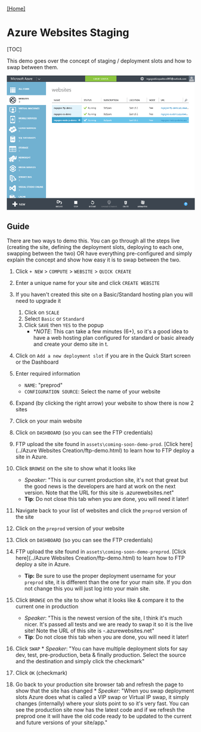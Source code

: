 [[Home]](../../README.html)

# Azure Websites Staging

[TOC]

This demo goes over the concept of staging / deployment slots and how to swap between them.

![Azure Websites Staging](assets/azure-websites-staging.gif)

## Guide

There are two ways to demo this. You can go through all the steps live (creating the site, defining the deployment slots, deploying to each one, swapping between the two) OR have everything pre-configured and simply explain the concept and show how easy it is to swap between the two.

1. Click `+ NEW` > `COMPUTE` > `WEBSITE` > `QUICK CREATE`
1. Enter a unique name for your site and click `CREATE WEBSITE`
1. If you haven't created this site on a Basic/Standard hosting plan you will need to upgrade it
	1. Click on `SCALE`
	1. Select `Basic` or `Standard`
	1. Click `SAVE` then `YES` to the popup
		* **NOTE*: This can take a few minutes (6+), so it's a good idea to have a web hosting plan configured for standard or basic already and create your demo site in t.
1. Click on `Add a new deployment slot` if you are in the Quick Start screen or the Dashboard
1. Enter required information
	* `NAME`: "preprod"
	* `CONFIGURATION SOURCE`: Select the name of your website
1. Expand (by clicking the right arrow) your website to show there is now 2 sites
1. Click on your main website
1. Click on `DASHBOARD` (so you can see the FTP credentials)
1. FTP upload the site found in `assets\coming-soon-demo-prod`. [Click here](../Azure Websites Creation/ftp-demo.html) to learn how to FTP deploy a site in Azure.
1. Click `BROWSE` on the site to show what it looks like
	* *Speaker*: "This is our current production site, it's not that great but the good news is the developers are hard at work on the next version. Note that the URL for this site is <your site name>.azurewebsites.net"
	* **Tip**: Do not close this tab when you are done, you will need it later!

1. Navigate back to your list of websites and click the `preprod` version of the site
1. Click on the `preprod` version of your website
1. Click on `DASHBOARD` (so you can see the FTP credentials)
1. FTP upload the site found in `assets\coming-soon-demo-preprod`. [Click here](../Azure Websites Creation/ftp-demo.html) to learn how to FTP deploy a site in Azure.
	* **Tip:** Be sure to use the proper deployment username for your `preprod` site, it is different than the one for your main site. If you don not change this you will just log into your main site.
1. Click `BROWSE` on the site to show what it looks like & compare it to the current one in production
	* *Speaker*: "This is the newest version of the site, I think it's much nicer. It's passed all tests and we are ready to swap it so it is the live site! Note the URL of this site is <your site name>-<deployment slot>.azurewebsites.net"
	* **Tip**: Do not close this tab when you are done, you will need it later!
1. Click `SWAP`
		* *Speaker*: "You can have multiple deployment slots for say dev, test, pre-production, beta & finally production. Select the source and the destination and simply click the checkmark"
1. Click `OK` (checkmark)
1. Go back to your production site browser tab and refresh the page to show that the site has changed
		* *Speaker*: "When you swap deployment slots Azure does what is called a VIP swap or Virtual IP swap, it simply changes (internally) where your slots point to so it's very fast. You can see the production site now has the latest code and if we refresh the preprod one it will have the old code ready to be updated to the current and future versions of your site/app."
